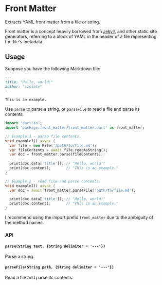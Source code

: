 # Front Matter
Extracts YAML front matter from a file or string.

Front matter is a concept heavily borrowed from [Jekyll](https://github.com/jekyll/jekyll), and other static site generators, referring to a block of YAML in the header of a file representing the file's metadata.

## Usage
Suppose you have the following Markdown file:

```markdown
---
title: "Hello, world!"
author: "izolate"
---

This is an example.
```

Use `parse` to parse a string, or `parseFile` to read a file and parse its contents.

```dart
import 'dart:io';
import 'package:front_matter/front_matter.dart' as front_matter;

// Example 1 - parse file contents.
void example1() async {
  var file = new File('/path/to/file.md');
  var fileContents = await file.readAsString();
  var doc = front_matter.parse(fileContents);
  
  print(doc.data['title']); // "Hello, world!"
  print(doc.content);       // "This is an example."
}

// Example 2 - read file and parse contents.
void example2() async {
  var doc = await front_matter.parseFile('path/to/file.md');

  print(doc.data['title']); // "Hello, world!"
  print(doc.content);       // "This is an example."
}
```

I recommend using the import prefix `front_matter` due to the ambiguity of the method names.

### API

#### `parse(String text, {String delimiter = '---'})`
Parse a string.

#### `parseFile(String path, {String delimiter = '---'})`
Read a file and parse its contents.
